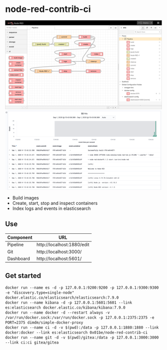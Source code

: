 # node-red-contrib-ci

![pipeline](https://github.com/0x01be/node-red-contrib-ci/raw/main/pipeline.png)
![dashboard](https://github.com/0x01be/node-red-contrib-ci/raw/main/dashboard.png)

- Build images
- Create, start, stop and inspect containers
- Index logs and events in elasticsearch

## Use

| Component     | URL |
| ------------- | --- |
| Pipeline      | http://localhost:1880/edit |
| Git           | http://localhost:3000/ |
| Dashboard     | http://localhost:5601/ |

## Get started

```
docker run --name es -d -p 127.0.0.1:9200:9200 -p 127.0.0.1:9300:9300 -e "discovery.type=single-node" docker.elastic.co/elasticsearch/elasticsearch:7.9.0
docker run --name kibana -d -p 127.0.0.1:5601:5601 --link es:elasticsearch docker.elastic.co/kibana/kibana:7.9.0
docker run --name docker -d --restart always -v /var/run/docker.sock:/var/run/docker.sock -p 127.0.0.1:2375:2375 -e PORT=2375 dimdm/simple-docker-proxy
docker run --name ci -d -v $(pwd):/data -p 127.0.0.1:1880:1880 --link docker:docker --link es:elasticsearch 0x01be/node-red-contrib-ci
docker run --name git -d -v $(pwd)/gitea:/data -p 127.0.0.1:3000:3000 --link ci:ci gitea/gitea
```
